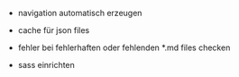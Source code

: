 

* navigation automatisch erzeugen
* cache für json files

* fehler bei fehlerhaften oder fehlenden *.md files checken

* sass einrichten